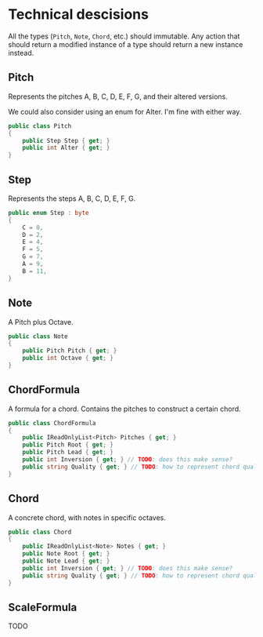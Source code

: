 # Technical descisions

All the types (`Pitch`, `Note`, `Chord`, etc.) should immutable. Any action that should return a modified instance of a type should return a new instance instead.

## Pitch

Represents the pitches A, B, C, D, E, F, G, and their altered versions.

We could also consider using an enum for Alter. I'm fine with either way.

```csharp
public class Pitch
{
    public Step Step { get; }
    public int Alter { get; }
}
```

## Step

Represents the steps A, B, C, D, E, F, G.

```csharp
public enum Step : byte
{
    C = 0,
    D = 2,
    E = 4,
    F = 5,
    G = 7,
    A = 9,
    B = 11,
}
```

## Note

A Pitch plus Octave.

```csharp
public class Note
{
    public Pitch Pitch { get; }
    public int Octave { get; }
}
```

## ChordFormula

A formula for a chord. Contains the pitches to construct a certain chord.

```csharp
public class ChordFormula
{
    public IReadOnlyList<Pitch> Pitches { get; }
    public Pitch Root { get; }
    public Pitch Lead { get; }
    public int Inversion { get; } // TODO: does this make sense?
    public string Quality { get; } // TODO: how to represent chord quality?
}
```

## Chord

A concrete chord, with notes in specific octaves.

```csharp
public class Chord
{
    public IReadOnlyList<Note> Notes { get; }
    public Note Root { get; }
    public Note Lead { get; }
    public int Inversion { get; } // TODO: does this make sense?
    public string Quality { get; } // TODO: how to represent chord quality?
}
```

## ScaleFormula

TODO
